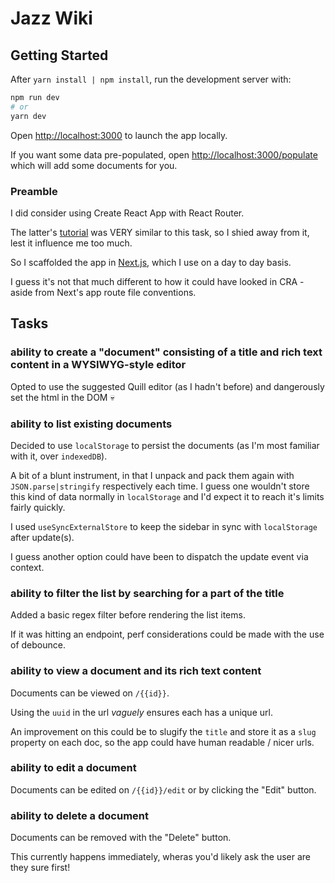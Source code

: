 # Jazz Wiki

## Getting Started

After `yarn install | npm install`, run the development server with:

```bash
npm run dev
# or
yarn dev
```

Open [http://localhost:3000](http://localhost:3000) to launch the app locally.

If you want some data pre-populated, open [http://localhost:3000/populate](http://localhost:3000/populate) which will add some documents for you.

### Preamble

I did consider using Create React App with React Router.

The latter's [tutorial](https://reactrouter.com/en/main/start/tutorial) was VERY similar to this task, so I shied away from it, lest it influence me too much.

So I scaffolded the app in [Next.js](https://nextjs.org/), which I use on a day to day basis.

I guess it's not that much different to how it could have looked in CRA - aside from Next's app route file conventions.

## Tasks

### ability to create a "document" consisting of a title and rich text content in a WYSIWYG-style editor

Opted to use the suggested Quill editor (as I hadn't before) and dangerously set the html in the DOM 💀

### ability to list existing documents

Decided to use `localStorage` to persist the documents (as I'm most familiar with it, over `indexedDB`).

A bit of a blunt instrument, in that I unpack and pack them again with `JSON.parse|stringify` respectively each time. I guess one wouldn't store this kind of data normally in `localStorage` and I'd expect it to reach it's limits fairly quickly.

I used `useSyncExternalStore` to keep the sidebar in sync with `localStorage` after update(s).

I guess another option could have been to dispatch the update event via context.

### ability to filter the list by searching for a part of the title

Added a basic regex filter before rendering the list items.

If it was hitting an endpoint, perf considerations could be made with the use of debounce.

### ability to view a document and its rich text content

Documents can be viewed on `/{{id}}`.

Using the `uuid` in the url _vaguely_ ensures each has a unique url.

An improvement on this could be to slugify the `title` and store it as a `slug` property on each doc, so the app could have human readable / nicer urls.

### ability to edit a document

Documents can be edited on `/{{id}}/edit` or by clicking the "Edit" button.

### ability to delete a document

Documents can be removed with the "Delete" button.

This currently happens immediately, wheras you'd likely ask the user are they sure first!
